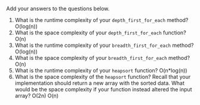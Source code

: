 Add your answers to the questions below.

1.  What is the runtime complexity of your `depth_first_for_each` method?
    O(log(n))
2.  What is the space complexity of your `depth_first_for_each` function?
    O(n)
3.  What is the runtime complexity of your `breadth_first_for_each` method?
    O(log(n))
4.  What is the space complexity of your `breadth_first_for_each` method?
    O(n)
5.  What is the runtime complexity of your `heapsort` function?
    O(n\*log(n))
6.  What is the space complexity of the `heapsort` function? Recall that your implementation should return a new array with the sorted data. What would be the space complexity if your function instead altered the input array?
    O(2n) O(n)
